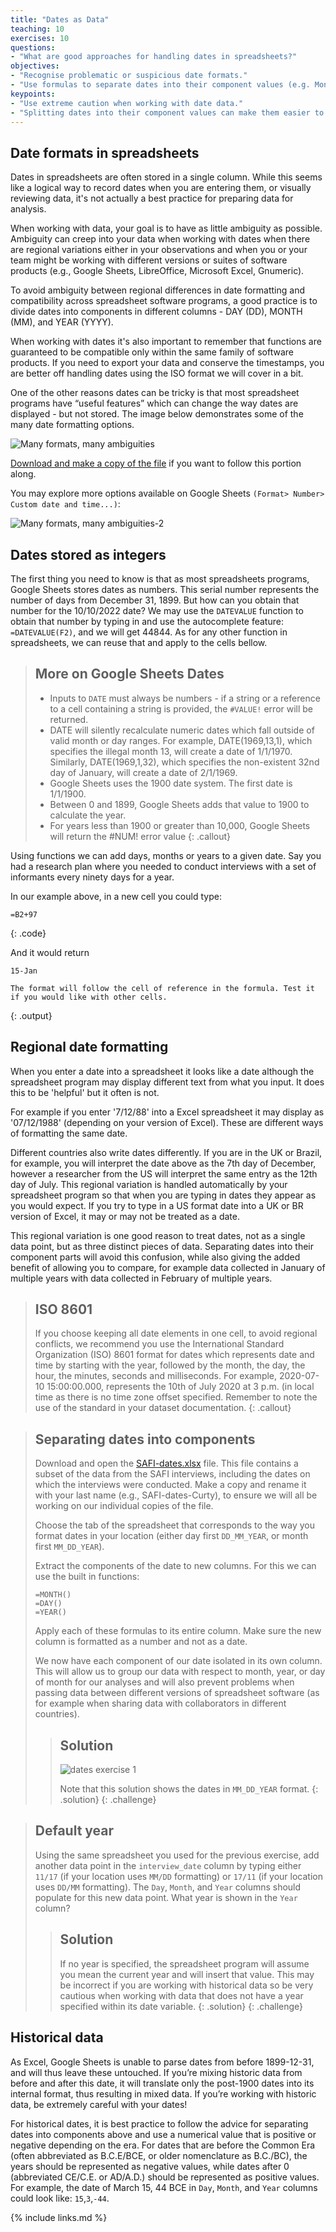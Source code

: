 ```yaml
---
title: "Dates as Data"
teaching: 10
exercises: 10
questions:
- "What are good approaches for handling dates in spreadsheets?"
objectives:
- "Recognise problematic or suspicious date formats."
- "Use formulas to separate dates into their component values (e.g. Month, Day, Year)."
keypoints:
- "Use extreme caution when working with date data."
- "Splitting dates into their component values can make them easier to handle."
---
```


## Date formats in spreadsheets

Dates in spreadsheets are often stored in a single column. While this seems like a logical way to record dates when you are entering them, or visually reviewing data, it's not actually a best practice for preparing data for analysis.

When working with data, your goal is to have as little ambiguity as possible. Ambiguity can creep into your data when working with dates when there are regional variations either in your observations and when you or your team might be working with different versions or suites of software products (e.g., Google Sheets, LibreOffice, Microsoft Excel, Gnumeric).

To avoid ambiguity between regional differences in date formatting and compatibility across spreadsheet software programs, a good practice is to divide dates into components in different columns - DAY (DD), MONTH (MM), and YEAR (YYYY).  

When working with dates it's also important to remember that functions are guaranteed to be compatible only within the same family of software products. If you need to export your data and conserve the timestamps, you are better off handling dates using the ISO format we will cover in a bit.

One of the other reasons dates can be tricky is that most spreadsheet programs have “useful features” which can change the way dates are displayed - but not stored. The image below demonstrates some of the many date formatting options. 

![Many formats, many ambiguities](../fig/dates_1.jpg) <br>

[Download and make a copy of the file](https://docs.google.com/spreadsheets/d/1OvuGrL9_f7sq2wUZM5aXAvzN4L-SwNL6z_9gUfjXzRk/edit?usp=sharing) if you want to follow this portion along.

You may explore more options available on Google Sheets `(Format> Number> Custom date and time...)`:

![Many formats, many ambiguities-2](../fig/dates_2.jpg) <br>


## Dates stored as integers

The first thing you need to know is that as most spreadsheets programs, Google Sheets stores dates as numbers. This serial number represents the number of days from December 31, 1899. But how can you obtain that number for the 10/10/2022 date? We may use the `DATEVALUE` function to obtain that number by typing in and use the autocomplete feature: `=DATEVALUE(F2)`, and we will get 44844. As for any other function in spreadsheets, we can reuse that and apply to the cells bellow.  


> ## More on Google Sheets Dates
> 
> - Inputs to `DATE` must always be numbers - if a string or a reference to a cell containing a string is provided, the `#VALUE!` error will be returned.
> - DATE will silently recalculate numeric dates which fall outside of valid month or day ranges. For example, DATE(1969,13,1), which specifies the illegal month 13, will create a date of 1/1/1970. Similarly, DATE(1969,1,32), which specifies the non-existent 32nd day of January, will create a date of 2/1/1969.
> - Google Sheets uses the 1900 date system. The first date is 1/1/1900.
> - Between 0 and 1899, Google Sheets adds that value to 1900 to calculate the year. 
> - For years less than 1900 or greater than 10,000, Google Sheets will return the #NUM! error value 
{: .callout}

Using functions we can  add days, months or years to a given date.
Say you had a research plan where you needed to conduct interviews with a
set of informants every ninety days for a year.

In our example above, in a new cell you could type:

~~~
=B2+97
~~~
{: .code}

And it would return

~~~
15-Jan

The format will follow the cell of reference in the formula. Test it if you would like with other cells. 
~~~
{: .output}

## Regional date formatting

When you enter a date into a spreadsheet it looks like a date although the spreadsheet program may
display different text from what you input. It does this to be 'helpful' but it often is not. 

For example if you enter '7/12/88' into a
Excel spreadsheet it may display as '07/12/1988' (depending on your version of Excel). These
are different ways of formatting the same date.

Different countries also write dates differently. If you are in the UK or Brazil, for example, you will interpret
the date above as the 7th day of December, however a researcher from the US will interpret the same entry as the 12th day of July. This regional variation is handled automatically by your
spreadsheet program so that when you are typing in dates they appear as you would expect. If you
try to type in a US format date into a UK or BR version of Excel, it may or may not be treated as a
date.

This regional variation is one good reason to treat dates, not as a single data point, but as
three distinct pieces of data. Separating dates into their component parts
will avoid this confusion, while also giving the added benefit of allowing you to compare, for
example data collected in January of multiple years with data collected in February of multiple years.

> ## ISO 8601
> If you choose keeping all date elements in one cell, to avoid regional conflicts, we recommend you use the International Standard Organization (ISO) 8601 format for dates which represents date and time by starting with the year, followed by the month, the day, the hour, the minutes, seconds and milliseconds. For example, 2020-07-10 15:00:00.000, represents the 10th of July 2020 at 3 p.m. (in local time as there is no time zone offset specified. Remember to note the use of the standard in your dataset documentation.
{: .callout}


> ## Separating dates into components
>
> Download and open the [SAFI-dates.xlsx](https://docs.google.com/spreadsheets/d/1iKPWigjeKpHxC--wQlZuSVcb-5WIJenm/edit?usp=sharing&ouid=101311538260511928101&rtpof=true&sd=true) file. This file
> contains a subset of the data from the SAFI interviews, including the dates on which the
> interviews were conducted. Make a copy and rename it with your last name (e.g., SAFI-dates-Curty), to ensure we will all be working on our individual copies of the file. 
>
> Choose the tab of the spreadsheet that corresponds to the way you format dates in your
> location (either day first `DD_MM_YEAR`, or month first `MM_DD_YEAR`).
>
> Extract the components of the date to new columns. For this we
> can use the built in functions:
>
> `=MONTH()`    
> `=DAY()`  
> `=YEAR()`
>
> Apply each of these formulas to its entire column.
> Make sure the new column is formatted as a number and not as a date.
>
> We now have each component of our date isolated in its own column. This will allow us
> to group our data with respect to month, year, or day of month for our analyses and will
> also prevent problems when passing data between different versions of spreadsheet
> software (as for example when sharing data with collaborators in different countries).
>
> > ## Solution
> > ![dates exercise 1](../fig/solution_exercise_1_dates.png)
> >
> > Note that this solution shows the dates in `MM_DD_YEAR` format.
> {: .solution}
{: .challenge}


> ## Default year
>
> Using the same spreadsheet you used for the previous exercise, add another data point
> in the `interview_date` column by typing either `11/17` (if your location uses `MM/DD` formatting)
> or `17/11` (if your location uses `DD/MM` formatting). The `Day`, `Month`, and `Year` columns
> should populate for this new data point. What year is shown in the `Year` column?
>
> > ## Solution
> > If no year is specified, the spreadsheet program will assume you mean the current year
> > and will insert that value. This may be incorrect if you are working with historical data so
> > be very cautious when working with data that does not have a year specified within its date
> > variable.
> {: .solution}
{: .challenge}

## Historical data
As Excel, Google Sheets is unable to parse dates from before 1899-12-31, and will thus leave these untouched.  If you’re mixing historic data
from before and after this date, it will translate only the post-1900 dates into its internal format, thus resulting in mixed data. If you’re working with historic data, be extremely careful with your dates!

For historical dates, it is best practice to follow the advice for separating dates into components above and use a numerical value that is positive or negative depending on the era. For dates that are before the Common Era (often abbreviated as B.C.E/BCE, or older nomenclature as B.C./BC), the years should be  represented as negative values, while dates after 0 (abbreviated CE/C.E. or AD/A.D.) should be represented as positive values. For example, the date of March 15, 44 BCE in `Day`, `Month`, and `Year` columns could look like: `15`,`3`,`-44`.


{% include links.md %}
